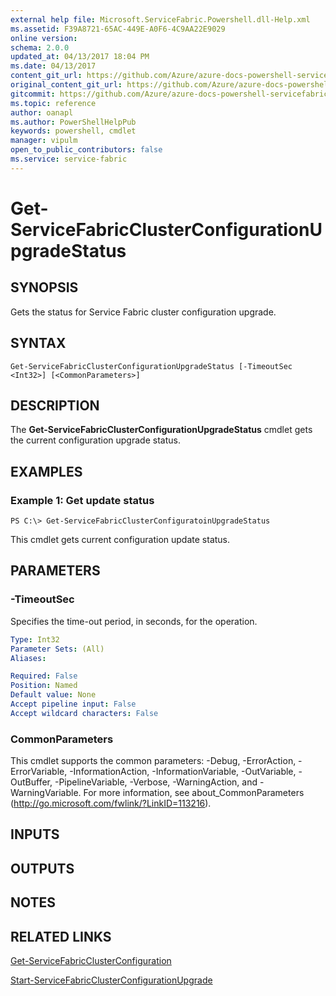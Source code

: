 ```yaml
---
external help file: Microsoft.ServiceFabric.Powershell.dll-Help.xml
ms.assetid: F39A8721-65AC-449E-A0F6-4C9AA22E9029
online version:
schema: 2.0.0
updated_at: 04/13/2017 18:04 PM
ms.date: 04/13/2017
content_git_url: https://github.com/Azure/azure-docs-powershell-servicefabric/blob/master/Service-Fabric-cmdlets/ServiceFabric/vlatest/Get-ServiceFabricClusterConfigurationUpgradeStatus.md
original_content_git_url: https://github.com/Azure/azure-docs-powershell-servicefabric/blob/master/Service-Fabric-cmdlets/ServiceFabric/vlatest/Get-ServiceFabricClusterConfigurationUpgradeStatus.md
gitcommit: https://github.com/Azure/azure-docs-powershell-servicefabric/blob/e4666c66ecad8bb641483d243bfac15b26f72282
ms.topic: reference
author: oanapl
ms.author: PowerShellHelpPub
keywords: powershell, cmdlet
manager: vipulm
open_to_public_contributors: false
ms.service: service-fabric
---
```


# Get-ServiceFabricClusterConfigurationUpgradeStatus

## SYNOPSIS
Gets the status for Service Fabric cluster configuration upgrade.

## SYNTAX

```
Get-ServiceFabricClusterConfigurationUpgradeStatus [-TimeoutSec <Int32>] [<CommonParameters>]
```

## DESCRIPTION
The **Get-ServiceFabricClusterConfigurationUpgradeStatus** cmdlet gets the current configuration upgrade status.

## EXAMPLES

### Example 1: Get update status
```
PS C:\> Get-ServiceFabricClusterConfiguratoinUpgradeStatus
```

This cmdlet gets current configuration update status.

## PARAMETERS

### -TimeoutSec
Specifies the time-out period, in seconds, for the operation.

```yaml
Type: Int32
Parameter Sets: (All)
Aliases: 

Required: False
Position: Named
Default value: None
Accept pipeline input: False
Accept wildcard characters: False
```

### CommonParameters
This cmdlet supports the common parameters: -Debug, -ErrorAction, -ErrorVariable, -InformationAction, -InformationVariable, -OutVariable, -OutBuffer, -PipelineVariable, -Verbose, -WarningAction, and -WarningVariable. For more information, see about_CommonParameters (http://go.microsoft.com/fwlink/?LinkID=113216).

## INPUTS

## OUTPUTS

## NOTES

## RELATED LINKS

[Get-ServiceFabricClusterConfiguration](./Get-ServiceFabricClusterConfiguration.md)

[Start-ServiceFabricClusterConfigurationUpgrade](./Start-ServiceFabricClusterConfigurationUpgrade.md)


